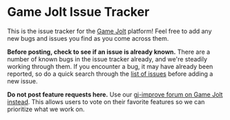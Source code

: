 # Game Jolt Issue Tracker

This is the issue tracker for the [Game Jolt](http://gamejolt.com) platform! Feel free to add any new bugs and issues you find as you come across them.

**Before posting, check to see if an issue is already known.** There are a number of known bugs in the issue tracker already, and we're steadily working through them. If you encounter a bug, it may have already been reported, so do a quick search through the [list of issues](https://github.com/gamejolt/issue-tracker/issues) before adding a new issue.

**Do not post feature requests here.** Use our [gj-improve forum on Game Jolt instead](https://gamejolt.com/f/gj-improve). This allows users to vote on their favorite features so we can prioritize what we work on.
